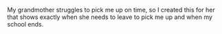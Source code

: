 My grandmother struggles to pick me up on time, so I created this for her that shows exactly when she needs to leave to pick me up and when my school ends.
